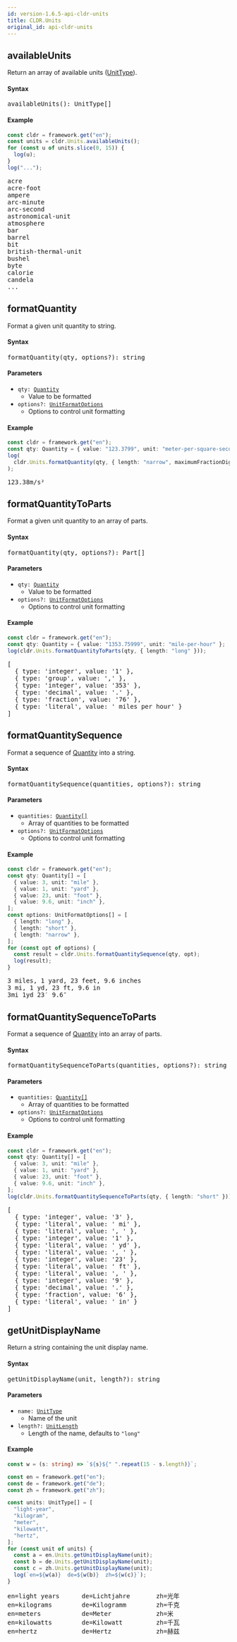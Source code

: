 ```yaml
---
id: version-1.6.5-api-cldr-units
title: CLDR.Units
original_id: api-cldr-units
---
```


## availableUnits

Return an array of available units ([UnitType](api-unittype.html)).

#### Syntax

<pre class="syntax">
availableUnits(): UnitType[]
</pre>

#### Example

```typescript
const cldr = framework.get("en");
const units = cldr.Units.availableUnits();
for (const u of units.slice(0, 15)) {
  log(u);
}
log("...");
```
<pre class="output">
acre
acre-foot
ampere
arc-minute
arc-second
astronomical-unit
atmosphere
bar
barrel
bit
british-thermal-unit
bushel
byte
calorie
candela
...
</pre>


## formatQuantity

Format a given unit quantity to string.

#### Syntax

<pre class="syntax">
formatQuantity(qty, options?): string
</pre>

#### Parameters

- <code class="def">qty: <span>[Quantity](api-quantity.html)</span></code>
  - Value to be formatted
- <code class="def">options?: <span>[UnitFormatOptions](api-unitformatoptions.html)</span></code>
  - Options to control unit formatting

#### Example

```typescript
const cldr = framework.get("en");
const qty: Quantity = { value: "123.3799", unit: "meter-per-square-second" };
log(
  cldr.Units.formatQuantity(qty, { length: "narrow", maximumFractionDigits: 2 })
);
```
<pre class="output">
123.38m/s²
</pre>


## formatQuantityToParts

Format a given unit quantity to an array of parts.

#### Syntax

<pre class="syntax">
formatQuantity(qty, options?): Part[]
</pre>

#### Parameters

- <code class="def">qty: <span>[Quantity](api-quantity.html)</span></code>
  - Value to be formatted
- <code class="def">options?: <span>[UnitFormatOptions](api-unitformatoptions.html)</span></code>
  - Options to control unit formatting

#### Example

```typescript
const cldr = framework.get("en");
const qty: Quantity = { value: "1353.75999", unit: "mile-per-hour" };
log(cldr.Units.formatQuantityToParts(qty, { length: "long" }));
```
<pre class="output">
[
  { type: 'integer', value: '1' },
  { type: 'group', value: ',' },
  { type: 'integer', value: '353' },
  { type: 'decimal', value: '.' },
  { type: 'fraction', value: '76' },
  { type: 'literal', value: ' miles per hour' }
]
</pre>


## formatQuantitySequence

Format a sequence of [Quantity](api-quantity.html) into a string.

#### Syntax

<pre class="syntax">
formatQuantitySequence(quantities, options?): string
</pre>

#### Parameters

- <code class="def">quantities: <span>[Quantity[]](api-quantity.html)</span></code>
  - Array of quantities to be formatted
- <code class="def">options?: <span>[UnitFormatOptions](api-unitformatoptions.html)</span></code>
  - Options to control unit formatting

#### Example

```typescript
const cldr = framework.get("en");
const qty: Quantity[] = [
  { value: 3, unit: "mile" },
  { value: 1, unit: "yard" },
  { value: 23, unit: "foot" },
  { value: 9.6, unit: "inch" },
];
const options: UnitFormatOptions[] = [
  { length: "long" },
  { length: "short" },
  { length: "narrow" },
];
for (const opt of options) {
  const result = cldr.Units.formatQuantitySequence(qty, opt);
  log(result);
}
```
<pre class="output">
3 miles, 1 yard, 23 feet, 9.6 inches
3 mi, 1 yd, 23 ft, 9.6 in
3mi 1yd 23′ 9.6″
</pre>


## formatQuantitySequenceToParts

Format a sequence of [Quantity](api-quantity.html) into an array of parts.

#### Syntax

<pre class="syntax">
formatQuantitySequenceToParts(quantities, options?): string
</pre>

#### Parameters

- <code class="def">quantities: <span>[Quantity[]](api-quantity.html)</span></code>
  - Array of quantities to be formatted
- <code class="def">options?: <span>[UnitFormatOptions](api-unitformatoptions.html)</span></code>
  - Options to control unit formatting

#### Example

```typescript
const cldr = framework.get("en");
const qty: Quantity[] = [
  { value: 3, unit: "mile" },
  { value: 1, unit: "yard" },
  { value: 23, unit: "foot" },
  { value: 9.6, unit: "inch" },
];
log(cldr.Units.formatQuantitySequenceToParts(qty, { length: "short" }));
```
<pre class="output">
[
  { type: 'integer', value: '3' },
  { type: 'literal', value: ' mi' },
  { type: 'literal', value: ', ' },
  { type: 'integer', value: '1' },
  { type: 'literal', value: ' yd' },
  { type: 'literal', value: ', ' },
  { type: 'integer', value: '23' },
  { type: 'literal', value: ' ft' },
  { type: 'literal', value: ', ' },
  { type: 'integer', value: '9' },
  { type: 'decimal', value: '.' },
  { type: 'fraction', value: '6' },
  { type: 'literal', value: ' in' }
]
</pre>


## getUnitDisplayName

Return a string containing the unit display name.

#### Syntax

<pre class="syntax">
getUnitDisplayName(unit, length?): string
</pre>

#### Parameters

- <code class="def">name: <span>[UnitType](api-unittype.html)</span></code>
  - Name of the unit
- <code class="def">length?: <span>[UnitLength](api-unitlength.html)</span></code>
  - Length of the name, defaults to `"long"`

#### Example

```typescript
const w = (s: string) => `${s}${" ".repeat(15 - s.length)}`;

const en = framework.get("en");
const de = framework.get("de");
const zh = framework.get("zh");

const units: UnitType[] = [
  "light-year",
  "kilogram",
  "meter",
  "kilowatt",
  "hertz",
];
for (const unit of units) {
  const a = en.Units.getUnitDisplayName(unit);
  const b = de.Units.getUnitDisplayName(unit);
  const c = zh.Units.getUnitDisplayName(unit);
  log(`en=${w(a)}  de=${w(b)}  zh=${w(c)}`);
}
```
<pre class="output">
en=light years      de=Lichtjahre       zh=光年             
en=kilograms        de=Kilogramm        zh=千克             
en=meters           de=Meter            zh=米              
en=kilowatts        de=Kilowatt         zh=千瓦             
en=hertz            de=Hertz            zh=赫兹             
</pre>

